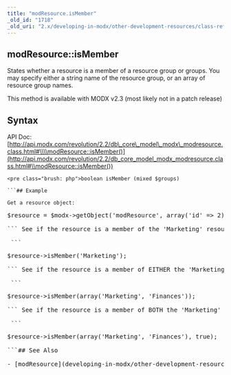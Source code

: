 ```yaml
---
title: "modResource.isMember"
_old_id: "1718"
_old_uri: "2.x/developing-in-modx/other-development-resources/class-reference/modresource/modresource.ismember"
---
```


## modResource::isMember

 States whether a resource is a member of a resource group or groups. You may specify either a string name of the resource group, or an array of resource group names.

 This method is available with MODX v2.3 (most likely not in a patch release) 

## Syntax

 API Doc: [http://api.modx.com/revolution/2.2/db\_core\_model\_modx\_modresource.class.html#\\\\modResource::isMember()](http://api.modx.com/revolution/2.2/db_core_model_modx_modresource.class.html#\\modResource::isMember())

 ```
<pre class="brush: php">boolean isMember (mixed $groups)

```## Example

 Get a resource object:

 ```
<pre class="brush: php">$resource = $modx->getObject('modResource', array('id' => 2));

``` See if the resource is a member of the 'Marketing' resource group:

 ```
<pre class="brush: php">$resource->isMember('Marketing');

``` See if the resource is a member of EITHER the 'Marketing' or 'Finances' resource group.

 ```
<pre class="brush: php">$resource->isMember(array('Marketing', 'Finances'));

``` See if the resource is a member of BOTH the 'Marketing' and 'Finances' resource group (by default it's enough to be in one resource group to get back true).

 ```
<pre class="brush: php">$resource->isMember(array('Marketing', 'Finances'), true);

```## See Also

- [modResource](developing-in-modx/other-development-resources/class-reference/modresource "modResource")